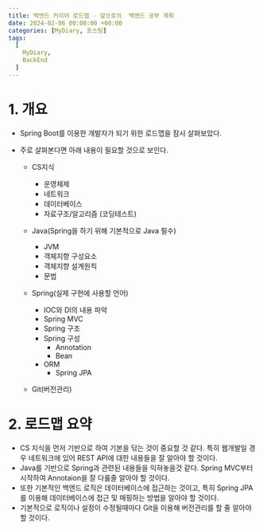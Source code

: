 ```yaml
---
title: 백엔드 커리어 로드맵 - 앞으로의  백엔드 공부 계획
date: 2024-02-06 00:00:00 +00:00
categories: [MyDiary, 포스팅]
tags:
  [
    MyDiary,
    BackEnd
  ]
---
```


# 1. 개요
- Spring Boot를 이용한 개발자가 되기 위한 로드맵을 잠시 살펴보았다.





- 주로 살펴본다면 아래 내용이 필요할 것으로 보인다.
  - CS지식
    - 운영체제
    - 네트워크
    - 데이터베이스
    - 자료구조/알고리즘 (코딩테스트)

  - Java(Spring을 하기 위해 기본적으로 Java 필수) 
    - JVM
    - 객체지향 구성요소
    - 객체지향 설계원칙
    - 문법

  - Spring(실제 구현에 사용할 언어)
    - IOC와 DI의 내용 파악
    - Spring MVC
    - Spring 구조
    - Spring 구성
      - Annotation
      - Bean
    - ORM
      - Spring JPA

  - Git(버전관리)


# 2. 로드맵 요약
- CS 지식을 먼저 기반으로 하여 기본을 닦는 것이 중요할 것 같다. 특히 웹개발일 경우 네트워크에 있어 REST API에 대한 내용들을 잘 알아야 할 것이다.
- Java를 기반으로 Spring과 관련된 내용들을 익혀놓을것 같다. Spring MVC부터 시작하여 Annotaion을 잘 다룰줄 알아야 할 것이다.
- 또한 기본적인 백엔드 로직은 데이터베이스에 접근하는 것이고, 특히 Spring JPA를 이용해 데이터베이스에 접근 및 매핑하는 방법을 알아야 할 것이다.
- 기본적으로 로직이나 설정이 수정될때마다 Git을 이용해 버전관리를 할 줄 알아야 할 것이다.
